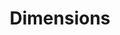 ---
bigquery: https://console.cloud.google.com/bigquery?p=covid-19-dimensions-ai&page=table&d=data&t=publications
contributors: Digital Science, https://www.digital-science.com/
cost: Free for personal, non-commercial use.
description: Dimensions contains more than 100 million publications, ranging from
  articles published in scholarly journals, books and book chapters, to preprints
  and conference proceedings. All publications are contextualized with linked data
  sets, funding, publications, patents, clinical trials, and policy documents. You
  can also view associated categories, funders, institutions, and researcher profiles.
documentation: https://docs.dimensions.ai/bigquery/index.html
last_edit: Mon, 04 Apr 2022 19:04:00 GMT
location: https://www.dimensions.ai/products/free/
maintained_by: Digital Science, https://www.digital-science.com/
schema_fields: '[''original_title'', ''relationships'', ''proceedings_title'', ''abstract'',
  ''funding_aud'', ''current_assignee_countries'', ''end_date'', ''jurisdiction'',
  ''granted_year'', ''conference'', ''citations'', ''registry'', ''labels'', ''linkout'',
  ''funding_gbp'', ''filing_date'', ''mesh_headings'', ''grant_number'', ''category_rcdc'',
  ''category_hrcs_rac'', ''types'', ''research_orgs'', ''wikipedia_url'', ''investigators'',
  ''date_imported_gbq'', ''original_assignee_orgs'', ''aliases'', ''funder_org_cities'',
  ''editors'', ''organisation_details'', ''book_series_title'', ''family_id'', ''citations_count'',
  ''concepts'', ''associated_publication_doi'', ''original_abstract'', ''date_modified'',
  ''funding_chf'', ''links'', ''funder_orgs'', ''repository_url'', ''categories'',
  ''funding_cny'', ''original_assignee'', ''embargo_date'', ''family_count'', ''date_inserted'',
  ''external_ids'', ''publication_ids'', ''funder_org'', ''pages'', ''cited_by_ids'',
  ''description'', ''subtitles'', ''researcher_ids'', ''citation_string'', ''funder_countries'',
  ''established'', ''research_org_state_names'', ''id'', ''funding_cad'', ''interventions'',
  ''category_bra'', ''publication_year'', ''filing_status'', ''reference_ids'', ''license'',
  ''category_hra'', ''address'', ''isbn'', ''funder_org_countries'', ''source_id'',
  ''assignee_countries'', ''date_online'', ''funding_details'', ''expiration_date'',
  ''expiration_year'', ''brief_title'', ''journal'', ''altmetrics'', ''funding_eur'',
  ''resulting_publication_ids'', ''research_org_country_names'', ''parent_id'', ''start_date'',
  ''category_hrcs_hc'', ''created_date'', ''funding_jpy'', ''cpc'', ''volume'', ''eisbn'',
  ''date'', ''acronyms'', ''name'', ''legal_status'', ''pmid'', ''language'', ''publisher'',
  ''category_uoa'', ''application_number'', ''category_for'', ''research_org_countries'',
  ''category_icrp_ct'', ''kind'', ''research_org_city_names'', ''category_sdg'', ''year'',
  ''phase'', ''authors'', ''title'', ''funding_amount'', ''book_title'', ''date_normal'',
  ''original_assignee_countries'', ''conditions'', ''date_print'', ''metrics'', ''associated_grant_ids'',
  ''supporting_grant_ids'', ''gender'', ''research_org_state_codes'', ''open_access_categories_v2'',
  ''acknowledgements'', ''publication_date'', ''granted_date'', ''funding_usd'', ''current_assignee'',
  ''priority_date'', ''repository_name'', ''journal_lists'', ''research_org_cities'',
  ''resulting_publication_doi'', ''funding_nzd'', ''associated_publication_id'', ''funding_currency'',
  ''issue'', ''patent_ids'', ''repository_id'', ''associated_publication_pmid'', ''current_assignee_orgs'',
  ''status'', ''doi'', ''inventor_names'', ''open_access_categories'', ''mesh_terms'',
  ''family_members_ids'', ''ipcr'', ''assignee_orgs'', ''email_address'', ''filing_year'',
  ''priority_year'', ''category_icrp_cso'', ''acronym'', ''arxiv_id'', ''clinical_trial_ids'',
  ''pmcid'', ''associated_publication_arxiv_id'', ''funder_org_state_codes'', ''end_year'',
  ''active_years'', ''legal_events'', ''funder_org_acronyms'', ''foa_number'', ''type'',
  ''start_year'']'
shortname: dimensions
tags:
- scholarly literature
- patents
- funding
- clinical trials
- academic profiles
terms_of_use: 'Use of both the Dimensions COVID-19 dataset and full Dimensions dataset
  are subject to the Dimensions Terms of use: https://www.dimensions.ai/policies-terms-legal '
title: Dimensions
uuid: dcff88bd-fe6b-4fdb-8159-809bf9d7bc1c
---